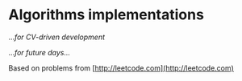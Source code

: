 # Algorithms implementations 

..._for CV-driven development_

..._for future days..._

Based on problems from [http://leetcode.com](http://leetcode.com)
